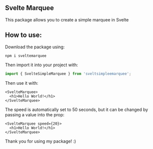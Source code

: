 ## Svelte Marquee

This package allows you to create a simple marquee in Svelte

## How to use:

Download the package using:

```terminal
npm i sveltemarquee
```

Then import it into your project with:

```javascript
import { SvelteSimpleMarquee } from 'sveltsimpleemarquee';
```

Then use it with:

```svelte
<SvelteMarquee>
  <h1>Hello World!</h1>
</SvelteMarquee>
```

The speed is automatically set to 50 seconds, but it can be changed by passing a value into the prop:

```svelte
<SvelteMarquee speed={20}>
  <h1>Hello World!</h1>
</SvelteMarquee>
```

Thank you for using my package! :)